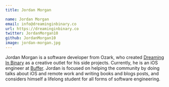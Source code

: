```yaml
---
title: Jordan Morgan

name: Jordan Morgan
email: info@dreaminginbinary.co
url: https://dreaminginbinary.co
twitter: JordanMorgan10
github: JordanMorgan10
image: jordan-morgan.jpg
---
```


Jordan Morgan is a software developer from Ozark, who created
[Dreaming In Binary](https://dreaminginbinary.co)
as a creative outlet for his side projects.
Currently, he is an iOS engineer at [Buffer](https://buffer.com).
Jordan is focused on helping the community by
doing talks about iOS and remote work and
writing books and blogs posts,
and considers himself a lifelong student for all forms of software engineering.
